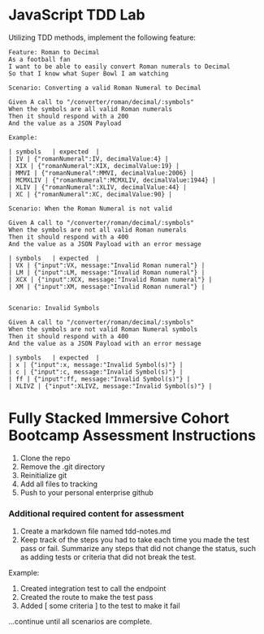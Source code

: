 # JavaScript TDD Lab

Utilizing TDD methods, implement the following feature:

```gherkin
Feature: Roman to Decimal
As a football fan
I want to be able to easily convert Roman numerals to Decimal
So that I know what Super Bowl I am watching

Scenario: Converting a valid Roman Numeral to Decimal

Given A call to "/converter/roman/decimal/:symbols"
When the symbols are all valid Roman numerals
Then it should respond with a 200
And the value as a JSON Payload

Example:

| symbols	| expected	| 
| IV | {"romanNumeral":IV, decimalValue:4} |
| XIX | {"romanNumeral":XIX, decimalValue:19} |
| MMVI | {"romanNumeral":MMVI, decimalValue:2006} |
| MCMXLIV | {"romanNumeral":MCMXLIV, decimalValue:1944} |
| XLIV | {"romanNumeral":XLIV, decimalValue:44} |
| XC | {"romanNumeral":XC, decimalValue:90} |

Scenario: When the Roman Numeral is not valid

Given A call to "/converter/roman/decimal/:symbols"
When the symbols are not all valid Roman numerals
Then it should respond with a 400
And the value as a JSON Payload with an error message

| symbols	| expected	| 
| VX | {"input":VX, message:"Invalid Roman numeral"} |
| LM | {"input":LM, message:"Invalid Roman numeral"} |
| XCX | {"input":XCX, message:"Invalid Roman numeral"} |
| XM | {"input":XM, message:"Invalid Roman numeral"} |


Scenario: Invalid Symbols

Given A call to "/converter/roman/decimal/:symbols"
When the symbols are not valid Roman Numeral symbols
Then it should respond with a 400
And the value as a JSON Payload with an error message

| symbols	| expected	| 
| x | {"input":x, message:"Invalid Symbol(s)"} |
| c | {"input":c, message:"Invalid Symbol(s)"} |
| ff | {"input":ff, message:"Invalid Symbol(s)"} |
| XLIVZ | {"input":XLIVZ, message:"Invalid Symbol(s)"} |
```

# Fully Stacked Immersive Cohort Bootcamp Assessment Instructions

1. Clone the repo
1. Remove the .git directory
1. Reinitialize git
1. Add all files to tracking
1. Push to your personal enterprise github


### Additional required content for assessment

1. Create a markdown file named tdd-notes.md
1. Keep track of the steps you had to take each time you made the test pass or fail.  Summarize any steps that did not change the status, such as adding tests or criteria that did not break the test.

Example:

1. Created integration test to call the endpoint
1. Created the route to make the test pass
1. Added [ some criteria ] to the test to make it fail

...continue until all scenarios are complete.
